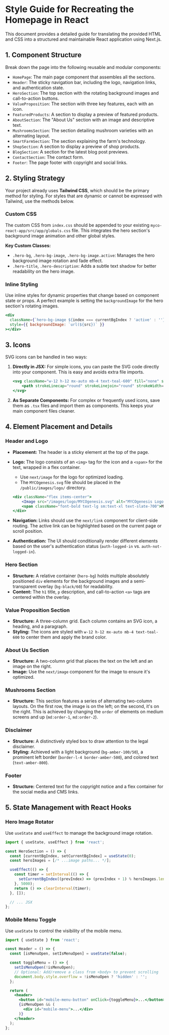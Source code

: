 # Style Guide for Recreating the Homepage in React

This document provides a detailed guide for translating the provided HTML and CSS into a structured and maintainable React application using Next.js.

## 1. Component Structure

Break down the page into the following reusable and modular components:

*   `HomePage`: The main page component that assembles all the sections.
*   `Header`: The sticky navigation bar, including the logo, navigation links, and authentication state.
*   `HeroSection`: The top section with the rotating background images and call-to-action buttons.
*   `ValueProposition`: The section with three key features, each with an icon.
*   `FeaturedProducts`: A section to display a preview of featured products.
*   `AboutSection`: The "About Us" section with an image and descriptive text.
*   `MushroomsSection`: The section detailing mushroom varieties with an alternating layout.
*   `SmartFarmSection`: The section explaining the farm's technology.
*   `ShopSection`: A section to display a preview of shop products.
*   `BlogSection`: A section for the latest blog post previews.
*   `ContactSection`: The contact form.
*   `Footer`: The page footer with copyright and social links.

## 2. Styling Strategy

Your project already uses **Tailwind CSS**, which should be the primary method for styling. For styles that are dynamic or cannot be expressed with Tailwind, use the methods below.

### Custom CSS

The custom CSS from `index.css` should be appended to your existing `myco-react-app/src/app/globals.css` file. This integrates the hero section's background image animation and other global styles.

**Key Custom Classes:**
*   `.hero-bg`, `.hero-bg-image`, `.hero-bg-image.active`: Manages the hero background image rotation and fade effect.
*   `.hero-title`, `.hero-description`: Adds a subtle text shadow for better readability on the hero image.

### Inline Styling

Use inline styles for dynamic properties that change based on component state or props. A perfect example is setting the `backgroundImage` for the hero section's rotating images.

```jsx
<div
  className={`hero-bg-image ${index === currentBgIndex ? 'active' : ''}`}
  style={{ backgroundImage: `url(${src})` }}
></div>
```

## 3. Icons

SVG icons can be handled in two ways:

1.  **Directly in JSX:** For simple icons, you can paste the SVG code directly into your component. This is easy and avoids extra file imports.

    ```jsx
    <svg className="w-12 h-12 mx-auto mb-4 text-teal-600" fill="none" stroke="currentColor" viewBox="0 0 24 24">
        <path strokeLinecap="round" strokeLinejoin="round" strokeWidth="2" d="M12 8v4l3 3m6-3a9 9 0 11-18 0 9 9 0 0118 0z"></path>
    </svg>
    ```

2.  **As Separate Components:** For complex or frequently used icons, save them as `.tsx` files and import them as components. This keeps your main component files cleaner.

## 4. Element Placement and Details

### Header and Logo

*   **Placement:** The header is a sticky element at the top of the page.
*   **Logo:** The logo consists of an `<img>` tag for the icon and a `<span>` for the text, wrapped in a flex container.
    *   Use `next/image` for the logo for optimized loading.
    *   The `MYCOgenesis.svg` file should be placed in the `/public/images/logo/` directory.

    ```jsx
    <div className="flex items-center">
        <Image src="/images/logo/MYCOgenesis.svg" alt="MYCOgenesis Logo" width={48} height={48} className="mr-3" />
        <span className="font-bold text-lg sm:text-xl text-slate-700">MYCOGenesis</span>
    </div>
    ```

*   **Navigation:** Links should use the `next/link` component for client-side routing. The active link can be highlighted based on the current page or scroll position.
*   **Authentication:** The UI should conditionally render different elements based on the user's authentication status (`auth-logged-in` vs. `auth-not-logged-in`).

### Hero Section

*   **Structure:** A relative container (`hero-bg`) holds multiple absolutely positioned `div` elements for the background images and a semi-transparent overlay (`bg-black/60`) for readability.
*   **Content:** The `h1` title, `p` description, and call-to-action `<a>` tags are centered within the overlay.

### Value Proposition Section

*   **Structure:** A three-column grid. Each column contains an SVG icon, a heading, and a paragraph.
*   **Styling:** The icons are styled with `w-12 h-12 mx-auto mb-4 text-teal-600` to center them and apply the brand color.

### About Us Section

*   **Structure:** A two-column grid that places the text on the left and an image on the right.
*   **Image:** Use the `next/image` component for the image to ensure it's optimized.

### Mushrooms Section

*   **Structure:** This section features a series of alternating two-column layouts. On the first row, the image is on the left; on the second, it's on the right. This is achieved by changing the `order` of elements on medium screens and up (`md:order-1`, `md:order-2`).

### Disclaimer

*   **Structure:** A distinctively styled box to draw attention to the legal disclaimer.
*   **Styling:** Achieved with a light background (`bg-amber-100/50`), a prominent left border (`border-l-4 border-amber-500`), and colored text (`text-amber-800`).

### Footer

*   **Structure:** Centered text for the copyright notice and a flex container for the social media and CMS links.

## 5. State Management with React Hooks

### Hero Image Rotator

Use `useState` and `useEffect` to manage the background image rotation.

```jsx
import { useState, useEffect } from 'react';

const HeroSection = () => {
  const [currentBgIndex, setCurrentBgIndex] = useState(0);
  const heroImages = [/* ...image paths... */];

  useEffect(() => {
    const timer = setInterval(() => {
      setCurrentBgIndex((prevIndex) => (prevIndex + 1) % heroImages.length);
    }, 5000);
    return () => clearInterval(timer);
  }, []);

  // ... JSX
};
```

### Mobile Menu Toggle

Use `useState` to control the visibility of the mobile menu.

```jsx
import { useState } from 'react';

const Header = () => {
  const [isMenuOpen, setIsMenuOpen] = useState(false);

  const toggleMenu = () => {
    setIsMenuOpen(!isMenuOpen);
    // Optional: Add/remove a class from <body> to prevent scrolling
    document.body.style.overflow = !isMenuOpen ? 'hidden' : '';
  };

  return (
    <header>
      <button id="mobile-menu-button" onClick={toggleMenu}>...</button>
      {isMenuOpen && (
        <div id="mobile-menu">...</div>
      )}
    </header>
  );
};
```
